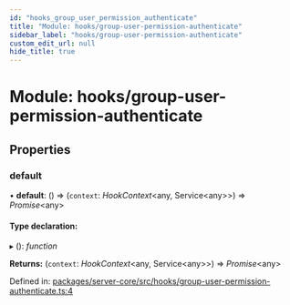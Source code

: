 ```yaml
---
id: "hooks_group_user_permission_authenticate"
title: "Module: hooks/group-user-permission-authenticate"
sidebar_label: "hooks/group-user-permission-authenticate"
custom_edit_url: null
hide_title: true
---
```


# Module: hooks/group-user-permission-authenticate

## Properties

### default

• **default**: () => (`context`: *HookContext*<any, Service<any\>\>) => *Promise*<any\>

#### Type declaration:

▸ (): *function*

**Returns:** (`context`: *HookContext*<any, Service<any\>\>) => *Promise*<any\>

Defined in: [packages/server-core/src/hooks/group-user-permission-authenticate.ts:4](https://github.com/xr3ngine/xr3ngine/blob/7e8e151f1/packages/server-core/src/hooks/group-user-permission-authenticate.ts#L4)
